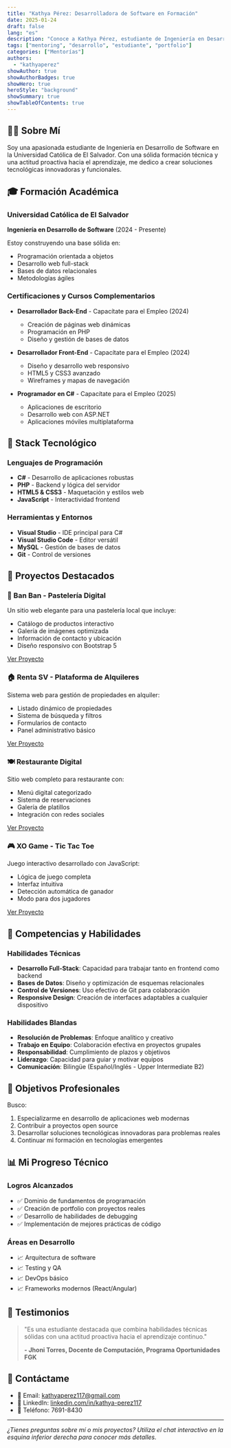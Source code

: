 ```yaml
---
title: "Kathya Pérez: Desarrolladora de Software en Formación"
date: 2025-01-24
draft: false
lang: "es"
description: "Conoce a Kathya Pérez, estudiante de Ingeniería en Desarrollo de Software y sus proyectos destacados"
tags: ["mentoring", "desarrollo", "estudiante", "portfolio"]
categories: ["Mentorías"]
authors:
  - "kathyaperez"
showAuthor: true
showAuthorBadges: true
showHero: true
heroStyle: "background"
showSummary: true
showTableOfContents: true
---
```


## 👩‍💻 Sobre Mí

Soy una apasionada estudiante de Ingeniería en Desarrollo de Software en la Universidad Católica de El Salvador. Con una sólida formación técnica y una actitud proactiva hacia el aprendizaje, me dedico a crear soluciones tecnológicas innovadoras y funcionales.

## 🎓 Formación Académica

### Universidad Católica de El Salvador
**Ingeniería en Desarrollo de Software** (2024 - Presente)

Estoy construyendo una base sólida en:
- Programación orientada a objetos
- Desarrollo web full-stack
- Bases de datos relacionales
- Metodologías ágiles

### Certificaciones y Cursos Complementarios

- **Desarrollador Back-End** - Capacítate para el Empleo (2024)
  - Creación de páginas web dinámicas
  - Programación en PHP
  - Diseño y gestión de bases de datos

- **Desarrollador Front-End** - Capacítate para el Empleo (2024)
  - Diseño y desarrollo web responsivo
  - HTML5 y CSS3 avanzado
  - Wireframes y mapas de navegación

- **Programador en C#** - Capacítate para el Empleo (2025)
  - Aplicaciones de escritorio
  - Desarrollo web con ASP.NET
  - Aplicaciones móviles multiplataforma

## 💼 Stack Tecnológico

### Lenguajes de Programación
- **C#** - Desarrollo de aplicaciones robustas
- **PHP** - Backend y lógica del servidor
- **HTML5 & CSS3** - Maquetación y estilos web
- **JavaScript** - Interactividad frontend

### Herramientas y Entornos
- **Visual Studio** - IDE principal para C#
- **Visual Studio Code** - Editor versátil
- **MySQL** - Gestión de bases de datos
- **Git** - Control de versiones

## 🚀 Proyectos Destacados

### 🍰 Ban Ban - Pastelería Digital
Un sitio web elegante para una pastelería local que incluye:
- Catálogo de productos interactivo
- Galería de imágenes optimizada
- Información de contacto y ubicación
- Diseño responsivo con Bootstrap 5

[Ver Proyecto](/posts/proyecto-banban)

### 🏠 Renta SV - Plataforma de Alquileres
Sistema web para gestión de propiedades en alquiler:
- Listado dinámico de propiedades
- Sistema de búsqueda y filtros
- Formularios de contacto
- Panel administrativo básico

[Ver Proyecto](/posts/proyecto-rentasv)

### 🍽️ Restaurante Digital
Sitio web completo para restaurante con:
- Menú digital categorizado
- Sistema de reservaciones
- Galería de platillos
- Integración con redes sociales

[Ver Proyecto](/posts/proyecto-restaurante)

### 🎮 XO Game - Tic Tac Toe
Juego interactivo desarrollado con JavaScript:
- Lógica de juego completa
- Interfaz intuitiva
- Detección automática de ganador
- Modo para dos jugadores

[Ver Proyecto](/posts/proyecto-xo)

## 🌟 Competencias y Habilidades

### Habilidades Técnicas
- **Desarrollo Full-Stack**: Capacidad para trabajar tanto en frontend como backend
- **Bases de Datos**: Diseño y optimización de esquemas relacionales
- **Control de Versiones**: Uso efectivo de Git para colaboración
- **Responsive Design**: Creación de interfaces adaptables a cualquier dispositivo

### Habilidades Blandas
- **Resolución de Problemas**: Enfoque analítico y creativo
- **Trabajo en Equipo**: Colaboración efectiva en proyectos grupales
- **Responsabilidad**: Cumplimiento de plazos y objetivos
- **Liderazgo**: Capacidad para guiar y motivar equipos
- **Comunicación**: Bilingüe (Español/Inglés - Upper Intermediate B2)

## 🎯 Objetivos Profesionales

Busco:
1. Especializarme en desarrollo de aplicaciones web modernas
2. Contribuir a proyectos open source
3. Desarrollar soluciones tecnológicas innovadoras para problemas reales
4. Continuar mi formación en tecnologías emergentes

## 📊 Mi Progreso Técnico

### Logros Alcanzados
- ✅ Dominio de fundamentos de programación
- ✅ Creación de portfolio con proyectos reales
- ✅ Desarrollo de habilidades de debugging
- ✅ Implementación de mejores prácticas de código

### Áreas en Desarrollo
- 📈 Arquitectura de software
- 📈 Testing y QA
- 📈 DevOps básico
- 📈 Frameworks modernos (React/Angular)

## 💬 Testimonios

> "Es una estudiante destacada que combina habilidades técnicas sólidas con una actitud proactiva hacia el aprendizaje continuo."
>
> **- Jhoni Torres, Docente de Computación, Programa Oportunidades FGK**

## 🤝 Contáctame

- 📧 Email: kathyaperez117@gmail.com
- 🔗 LinkedIn: [linkedin.com/in/kathya-perez117](https://www.linkedin.com/in/kathya-perez117)
- 📱 Teléfono: 7691-8430

---

*¿Tienes preguntas sobre mí o mis proyectos? Utiliza el chat interactivo en la esquina inferior derecha para conocer más detalles.*